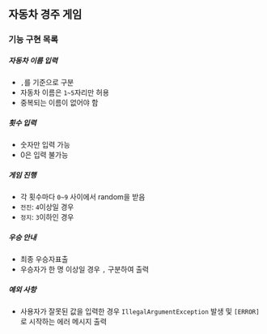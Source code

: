 ## 자동차 경주 게임
### 기능 구현 목록

##### 자동차 이름 입력
- `,`를 기준으로 구분
- 자동차 이름은 `1~5`자리만 허용
- 중복되는 이름이 없어야 함

##### 횟수 입력
- 숫자만 입력 가능 
- 0은 입력 불가능

##### 게임 진행
- 각 횟수마다 `0~9` 사이에서 random을 받음
- `전진`: `4`이상일 경우
- `정지`: `3`이하인 경우

##### 우승 안내
- 최종 우승자표출
- 우승자가 한 명 이상일 경우 `,` 구분하여 출력

##### 예외 사항
- 사용자가 잘못된 값을 입력한 경우 `IllegalArgumentException` 발생 및 `[ERROR]`로 시작하는 에러 메시지 출력

